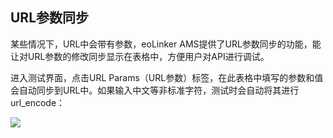 ## URL参数同步
某些情况下，URL中会带有参数，eoLinker AMS提供了URL参数同步的功能，能让对URL参数的修改同步显示在表格中，方便用户对API进行调试。

进入测试界面，点击URL Params（URL参数）标签，在此表格中填写的参数和值会自动同步到URL中。如果输入中文等非标准字符，测试时会自动将其进行url_encode：

![](http://data.eolinker.com/course/w1gEczqa42b36fbb119ac84bf8ecec3d0f6ec196827c837)